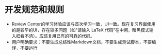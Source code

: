 # 开发规范和规则

- Review Center的学习体验应该与首次学习一致，UI一致。现在复习界面使用的是较早的UI，存在较多问题（如"请输入 LaTeX 代码"在中间，暗黑模式输入框看不清）。应该复用已有的可靠的代码。
- 用户明确要求：不要生成总结性Markdown文档，不要生成测试脚本，不要编译，不要运行
